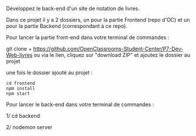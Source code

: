 Développez le back-end d'un site de notation de livres.

Dans ce projet il y a 2 dossiers, un pour la partie Frontend (repo d'OC) et un pour la partie Backend (correspondant à ce repo).

Pour lancer la partie front-end dans votre terminal de commandes :

git clone + https://github.com/OpenClassrooms-Student-Center/P7-Dev-Web-livres ou via le lien, cliquez sur "download ZIP" et ajoutez le dossier au projet

une fois le dossier ajouté au projet :

    cd frontend
    npm install
    npm start

Pour lancer le back-end dans votre terminal de commandes :

1/ cd backend

2/ nodemon server